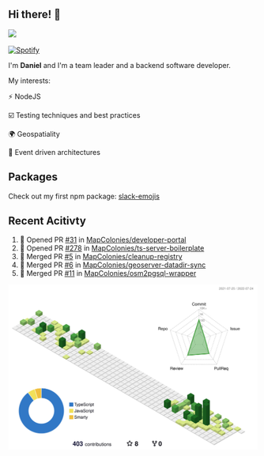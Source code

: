 ## Hi there! 👋

<p>
  <img src="https://github-readme-stats.vercel.app/api?username=syncush&theme=tokyonight">
</p>

[![Spotify](https://novatorem-rust.vercel.app/api/spotify)](https://open.spotify.com/user/syncush)

I'm **Daniel** and I'm a team leader and a backend software developer.

My interests:

⚡ NodeJS

☑️ Testing techniques and best practices

🌍 Geospatiality

🧠 Event driven architectures

## Packages
Check out my first npm package: [slack-emojis](https://www.npmjs.com/package/slack-emojis)

## Recent Acitivty
<!--START_SECTION:activity-->
1. 💪 Opened PR [#31](https://github.com/MapColonies/developer-portal/pull/31) in [MapColonies/developer-portal](https://github.com/MapColonies/developer-portal)
2. 💪 Opened PR [#278](https://github.com/MapColonies/ts-server-boilerplate/pull/278) in [MapColonies/ts-server-boilerplate](https://github.com/MapColonies/ts-server-boilerplate)
3. 🎉 Merged PR [#5](https://github.com/MapColonies/cleanup-registry/pull/5) in [MapColonies/cleanup-registry](https://github.com/MapColonies/cleanup-registry)
4. 🎉 Merged PR [#6](https://github.com/MapColonies/geoserver-datadir-sync/pull/6) in [MapColonies/geoserver-datadir-sync](https://github.com/MapColonies/geoserver-datadir-sync)
5. 🎉 Merged PR [#11](https://github.com/MapColonies/osm2pgsql-wrapper/pull/11) in [MapColonies/osm2pgsql-wrapper](https://github.com/MapColonies/osm2pgsql-wrapper)
<!--END_SECTION:activity-->

![contrib](./profile-3d-contrib/profile-green-animate.svg)
